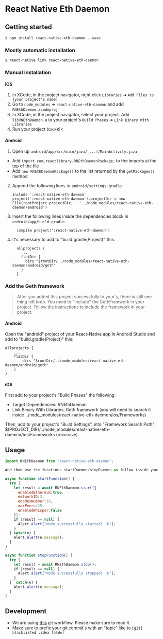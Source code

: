 # React Native Eth Daemon

## Getting started

`$ npm install react-native-eth-daemon --save`

### Mostly automatic installation

`$ react-native link react-native-eth-daemon`

### Manual installation

#### iOS

1. In XCode, in the project navigator, right click `Libraries` ➜ `Add Files to [your project's name]`
2. Go to `node_modules` ➜ `react-native-eth-daemon` and add `RNEthDaemon.xcodeproj`
3. In XCode, in the project navigator, select your project. Add `libRNEthDaemon.a` to your project's `Build Phases` ➜ `Link Binary With Libraries`
4. Run your project (`Cmd+R`)<

#### Android

1. Open up `android/app/src/main/java/[...]/MainActivity.java`
  - Add `import com.reactlibrary.RNEthDaemonPackage;` to the imports at the top of the file
  - Add `new RNEthDaemonPackage()` to the list returned by the `getPackages()` method
2. Append the following lines to `android/settings.gradle`:
  	```
  	include ':react-native-eth-daemon'
  	project(':react-native-eth-daemon').projectDir = new File(rootProject.projectDir, 	'../node_modules/react-native-eth-daemon/android')
  	```
3. Insert the following lines inside the dependencies block in `android/app/build.gradle`:
  	```
      compile project(':react-native-eth-daemon')
  	```
4. It's necessary to add to "build.gradle(Project)" this:
    ```
      allprojects {
        ...
        flatDir {
          dirs "$rootDir/../node_modules/react-native-eth-daemon/android/geth"
        }
      }
    ```

### Add the Geth framework
> After you added this project successfully to your's, there is still one thing left todo. You need to "include" the GethFramwork in your project. Follow the instructions to include the framework in your project.

#### Android

Open the "android" project of your React-Native app in Android Studio and add to "build.gradle(Project)" this:

```
allprojects {
    ...
    flatDir {
        dirs "$rootDir/../node_modules/react-native-eth-daemon/android/geth"
    }
}
```

#### iOS

First add to your project's "Build Phases" the following:
- Target Dependencies: RNEthDaemon
- Link Binary With Libraries: Geth.framework (you will need to search it inside ../node_modules/react-native-eth-daemon/ios/Frameworks)

Then, add to your project's "Build Settings", into "Framework Search Path":
$(PROJECT_DIR)/../node_modules/react-native-eth-daemon/ios/Frameworks  (recursive)

## Usage
```javascript
import RNEthDaemon from 'react-native-eth-daemon';

And then use the functions startDaemon/stopDaemon as follow inside your JS:

async function startFunction() {
  try {
    let result = await RNEthDaemon.start({
      enabledEthereum:true,
      networkID:3,
      enodesNumber:16,
      maxPeers:25,
      enabledWhisper:false
    });
    if (result == null) {
      Alert.alert('Node successfully started! :D');
    }
  } catch(e) {
    Alert.alert(e.message);
  }
}

async function stopFunction() {
  try {
    let result = await RNEthDaemon.stop();
    if (result == null) {
      Alert.alert('Node successfully stopped! :D');
    }
  }  catch(e) {
    Alert.alert(e.message);
  }
}
```

## Development
- We are using [this](http://nvie.com/posts/a-successful-git-branching-model/) git workflow. Please make sure to read it.
- Make sure to prefix your git commit's with an "topic" like to `[git] blacklisted .idea folder`
